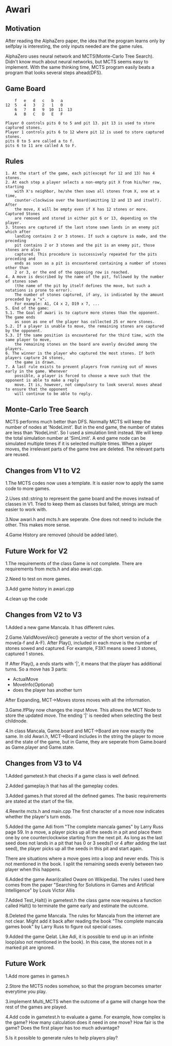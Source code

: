 # Awari

## Motivation

After reading the AlphaZero paper, the idea that the program learns only by selfplay is interesting, the only inputs needed are the game rules.

AlphaZero uses neural network and MCTS(Monte-Carlo Tree Search).
Didn't know much about neural networks, but MCTS seems easy to implement.
With the same thinking time, MCTS program easily beats a program that looks several
steps ahead(DFS).

## Game Board

        f   e   d   c   b   a
    12  5   4   3   2   1   0
        6   7   8   9  10  11  13
        A   B   C   D   E   F

    Player 0 controls pits 0 to 5 and pit 13. pit 13 is used to store captured stones.
    Player 1 controls pits 6 to 12 where pit 12 is used to store captured stones.
    pits 0 to 5 are called a to f.
    pits 6 to 11 are called A to F.

## Rules

    1. At the start of the game, each pit(except for 12 and 13) has 4 stones.
    2. At each step a player selects a non-empty pit X from his/her row, starting
        with X's neighbor, he/she then sows all stones from X, one at a time,
        counter-clockwise over the board(omitting 12 and 13 and itself). After
        the move, X will be empty even if X has 12 stones or more. Captured Stones
        are removed and stored in either pit 6 or 13, depending on the player.
    3. Stones are captured if the last stone sown lands in an enemy pit which after
        landing contains 2 or 3 stones. If such a capture is made, and the preceding
        pit contains 2 or 3 stones and the pit is an enemy pit, those stones are also
        captured. This procedure is successively repeated for the pits preceding and
        ends as soon as a pit is encountered containing a number of stones other than
        2 or 3, or the end of the opposing row is reached.
    4. A move is described by the name of the pit, followed by the number of stones sown
        (the name of the pit by itself defines the move, but such a notations is prone to error).
        The number of stones captured, if any, is indicated by the amount preceded by a "x".
        For example: A1, C4 x 2, D19 x 7, ...
    5. End of the game:
    5.1. The Goal of awari is to capture more stones than the opponent. The game ends
        as soon as one of the player has collected 25 or more stones.
    5.2. If a player is unable to move, the remaining stones are captured by the opponent.
    5.3. If the same position is encountered for the third time, with the same player to move,
        the remaining stones on the board are evenly devided among the players.
    6. The winner is the player who captured the most stones. If both players capture 24 stones,
        the game is drawn.
    7. A last rule exists to prevent players from running out of moves early in the game. Whenever
        possible, a player is forced to choose a move such that the opponent is able to make a reply
        move. It is, however, not compulsory to look several moves ahead to ensure that the opponent
        will continue to be able to reply.

## Monte-Carlo Tree Search

MCTS performs much better than DFS.
Normally MCTS will keep the number of nodes at 'NodeLimit'.
But in the end game, the number of states are less than 'NodeLimit'.
So I used a simulation limit instead. We will keep the total simulation
number at 'SimLimit'. A end game node can be simulated multiple times if it
is selected multiple times.
When a player moves, the irrelevant parts of the game tree are deleted.
The relevant parts are reused.

## Changes from V1 to V2

1.The MCTS codes now uses a template.
It is easier now to apply the same code to more games.

2.Uses std::string to represent the game board and the moves instead of classes in V1.
Tried to keep them as classes but failed, strings are much easier to work with.

3.Now awari.h and mcts.h are seperate. One does not need to include the other.
This makes more sense.

4.Game History are removed (should be added later).

## Future Work for V2

1.The requirements of the class Game is not complete.
There are requirements from mcts.h and also awari.cpp.

2.Need to test on more games.

3.Add game history in awari.cpp

4.clean up the code

## Changes from V2 to V3

1.Added a new game Mancala. It has different rules.

2.Game.ValidMovesVec() generate a vector of the short version of a move(a-f and A-F).
After Play(), included in each move is the number of stones sowed and captured.
For example, F3X1 means sowed 3 stones, captured 1 stones.

If After Play(), a ends starts with '|', it means that the player has additional turns.
So a move has 3 parts:

* ActualMove
* MoveInfo(Optional)
* does the player has another turn

After Expanding, MCT->Moves stores moves with all the information.

3.Game.IfPlay now changes the input Move.
This allows the MCT Node to store the updated move.
The ending '|' is needed when selecting the best childnode.

4.In class Mancala, Game.board and MCT->Board are now exactly the same.
In old Awari.h, MCT->Board includes in the string the player to move and the state of the game,
but in Game, they are seperate from Game.board as Game.player and Game.state.

## Changes from V3 to V4

1.Added gametest.h that checks if a game class is well defined.

2.Added gameplay.h that has all the gameplay codes.

3.Added games.h that stored all the defined games.
    The basic requirements are stated at the start of the file.

4.Rewrite mcts.h and main.cpp
    The first character of a move now indicates whether the player's
    turn ends.

5.Added the game Adi from "The complete mancala games" by Larry Russ page 59.
In a move, a player picks up all the seeds in a pit and place them one by one
counterclockwise starting from the next pit. As long as the last seed does
not lands in a pit that has 0 or 3 seeds(1 or 4 after adding the last seed),
the player picks up all the seeds in this pit and start again.

There are situations where a move goes into a loop and never ends. This is
not mentioned in the book. I split the remaining seeds evenly between two
player when this happens.

6.Added the game Awari(called Oware on Wikipedia).
The rules I used here comes from the paper "Searching for Solutions in Games and Artificial Intelligence" by Louis Victor Allis

7.Added Test_Halt() in gametest.h
the class game now requires a function called Halt() to terminate
the game early and estimate the outcome.

8.Deleted the game Mancala.
The rules for Mancala from the internet are not clear.
Might add it back after reading the book "The complete mancala games book"
by Larry Russ to figure out special cases.

9.Added the game Qelat.
Like Adi, it is possible to end up in an infinite loop(also not mentioned
in the book).
In this case, the stones not in a marked pit are ignored.

## Future Work

1.Add more games in games.h

2.Store the MCTS nodes somehow, so that the program
becomes smarter everytime you play.

3.implement Multi_MCTS when the outcome of a game will change
how the rest of the games are played.

4.Add code in gametest.h to evaluate a game.
For example, how complex is the game?
How many calculation does it need in one move?
How fair is the game?
Does the first player has too much advantage?

5.Is it possible to generate rules to help players play?